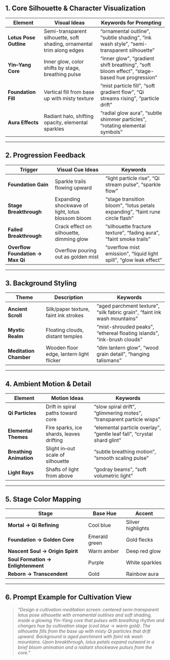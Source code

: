 ## **1. Core Silhouette & Character Visualization**

| Element                | Visual Ideas                                                           | Keywords for Prompting                                                                       |
| ---------------------- | ---------------------------------------------------------------------- | -------------------------------------------------------------------------------------------- |
| **Lotus Pose Outline** | Semi-transparent silhouette, soft shading, ornamental trim along edges | “ornamental outline”, “subtle shading”, “ink wash style”, “semi-transparent silhouette”      |
| **Yin–Yang Core**      | Inner glow, color shifts by stage, breathing pulse                     | “inner glow”, “gradient shift breathing”, “soft bloom effect”, “stage-based hue progression” |
| **Foundation Fill**    | Vertical fill from base up with misty texture                          | “mist particle fill”, “soft gradient flow”, “Qi streams rising”, “particle drift”            |
| **Aura Effects**       | Radiant halo, shifting opacity, elemental sparkles                     | “radial glow aura”, “subtle shimmer particles”, “rotating elemental symbols”                 |

---

## **2. Progression Feedback**

| Trigger                          | Visual Cue Ideas                                  | Keywords                                                                      |
| -------------------------------- | ------------------------------------------------- | ----------------------------------------------------------------------------- |
| **Foundation Gain**              | Sparkle trails flowing upward                     | “light particle rise”, “Qi stream pulse”, “sparkle flow”                      |
| **Stage Breakthrough**           | Expanding shockwave of light, lotus blossom bloom | “stage transition bloom”, “lotus petals expanding”, “faint rune circle flash” |
| **Failed Breakthrough**          | Crack effect on silhouette, dimming glow          | “silhouette fracture texture”, “fading aura”, “faint smoke trails”            |
| **Overflow Foundation → Max Qi** | Overflow pouring out as golden mist               | “overflow mist emission”, “liquid light spill”, “glow leak effect”            |

---

## **3. Background Styling**

| Theme                  | Description                              | Keywords                                                                  |
| ---------------------- | ---------------------------------------- | ------------------------------------------------------------------------- |
| **Ancient Scroll**     | Silk/paper texture, faint ink strokes    | “aged parchment texture”, “silk fabric grain”, “faint ink wash mountains” |
| **Mystic Realm**       | Floating clouds, distant temples         | “mist-shrouded peaks”, “ethereal floating islands”, “ink-brush clouds”    |
| **Meditation Chamber** | Wooden floor edge, lantern light flicker | “dim lantern glow”, “wood grain detail”, “hanging talismans”              |

---

## **4. Ambient Motion & Detail**

| Element                 | Motion Ideas                             | Keywords                                                                |
| ----------------------- | ---------------------------------------- | ----------------------------------------------------------------------- |
| **Qi Particles**        | Drift in spiral paths toward core        | “slow spiral drift”, “glimmering motes”, “transparent particle wisps”   |
| **Elemental Themes**    | Fire sparks, ice shards, leaves drifting | “elemental particle overlay”, “gentle leaf fall”, “crystal shard glint” |
| **Breathing Animation** | Slight in–out scale of silhouette        | “subtle breathing motion”, “smooth scaling pulse”                       |
| **Light Rays**          | Shafts of light from above               | “godray beams”, “soft volumetric light”                                 |

---

## **5. Stage Color Mapping**

| Stage                              | Base Hue      | Accent            |
| ---------------------------------- | ------------- | ----------------- |
| **Mortal → Qi Refining**           | Cool blue     | Silver highlights |
| **Foundation → Golden Core**       | Emerald green | Gold flecks       |
| **Nascent Soul → Origin Spirit**   | Warm amber    | Deep red glow     |
| **Soul Formation → Enlightenment** | Purple        | White sparkles    |
| **Reborn → Transcendent**          | Gold          | Rainbow aura      |

---

## **6. Prompt Example for Cultivation View**

> *"Design a cultivation meditation screen: centered semi-transparent lotus pose silhouette with ornamental outlines and soft shading, inside a glowing Yin–Yang core that pulses with breathing rhythm and changes hue by cultivation stage (cool blue → warm gold). The silhouette fills from the base up with misty Qi particles that drift upward. Background is aged parchment with faint ink wash mountains. Upon breakthrough, lotus petals expand outward in a brief bloom animation and a radiant shockwave pulses from the core."*


